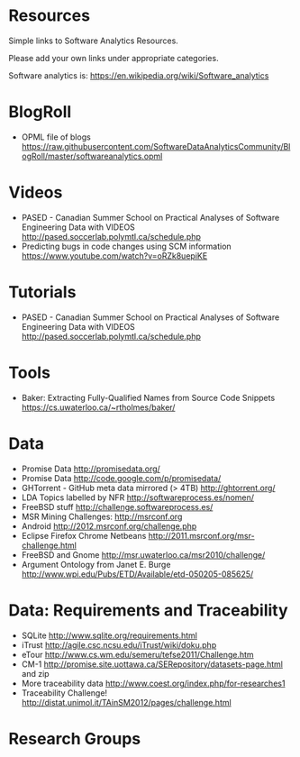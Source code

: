 Resources
=========

Simple links to Software Analytics Resources.

Please add your own links under appropriate categories.

Software analytics is: https://en.wikipedia.org/wiki/Software_analytics

BlogRoll
========

* OPML file of blogs https://raw.githubusercontent.com/SoftwareDataAnalyticsCommunity/BlogRoll/master/softwareanalytics.opml

Videos
======

*  PASED - Canadian Summer School on Practical Analyses of Software Engineering Data  with VIDEOS http://pased.soccerlab.polymtl.ca/schedule.php
*  Predicting bugs in code changes using SCM information https://www.youtube.com/watch?v=oRZk8uepiKE

Tutorials
=========

*  PASED - Canadian Summer School on Practical Analyses of Software Engineering Data  with VIDEOS http://pased.soccerlab.polymtl.ca/schedule.php

Tools
=========

* Baker: Extracting Fully-Qualified Names from Source Code Snippets https://cs.uwaterloo.ca/~rtholmes/baker/

Data
====

* Promise Data http://promisedata.org/
* Promise Data http://code.google.com/p/promisedata/
* GHTorrent - GitHub meta data mirrored (> 4TB) http://ghtorrent.org/
* LDA Topics labelled by NFR http://softwareprocess.es/nomen/
* FreeBSD stuff http://challenge.softwareprocess.es/
* MSR Mining Challenges: http://msrconf.org
* Android http://2012.msrconf.org/challenge.php
* Eclipse Firefox Chrome Netbeans http://2011.msrconf.org/msr-challenge.html
* FreeBSD and Gnome http://msr.uwaterloo.ca/msr2010/challenge/
* Argument Ontology from Janet E. Burge http://www.wpi.edu/Pubs/ETD/Available/etd-050205-085625/


Data: Requirements and Traceability
===================================

* SQLite http://www.sqlite.org/requirements.html
* iTrust http://agile.csc.ncsu.edu/iTrust/wiki/doku.php
* eTour http://www.cs.wm.edu/semeru/tefse2011/Challenge.htm
* CM-1 http://promise.site.uottawa.ca/SERepository/datasets-page.html and zip
* More traceability data http://www.coest.org/index.php/for-researches1
* Traceability Challenge! http://distat.unimol.it/TAinSM2012/pages/challenge.html

Research Groups
===============


